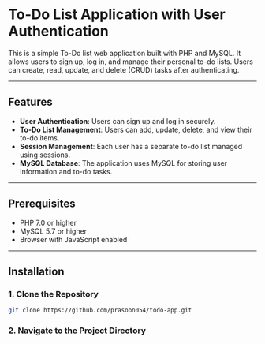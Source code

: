 # To-Do List Application with User Authentication

This is a simple To-Do list web application built with PHP and MySQL. It allows users to sign up, log in, and manage their personal to-do lists. Users can create, read, update, and delete (CRUD) tasks after authenticating. 

---

## Features

- **User Authentication**: Users can sign up and log in securely.
- **To-Do List Management**: Users can add, update, delete, and view their to-do items.
- **Session Management**: Each user has a separate to-do list managed using sessions.
- **MySQL Database**: The application uses MySQL for storing user information and to-do tasks.

---

## Prerequisites

- PHP 7.0 or higher
- MySQL 5.7 or higher
- Browser with JavaScript enabled

---

## Installation

### 1. Clone the Repository
```bash
git clone https://github.com/prasoon054/todo-app.git
```
### 2. Navigate to the Project Directory
